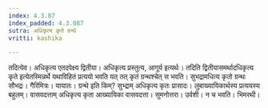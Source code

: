 ```yaml
---
index: 4.3.87
index_padded: 4.3.087
sutra: अधिकृत्य कृते ग्रन्थे
vritti: kashika

---
```

तदित्येव। अधिकृत्य एतदपेक्ष्य द्वितीया। अधिकृत्य प्रस्तुत्य, आगूर्य इत्यर्थः। तदिति द्वितीयासमर्थादधिकृत्य कृते इत्येतस्मिन्नर्थे यथाविहितं प्रत्ययो भवति यत् तत् कृतं ग्रन्थश्चेत् स भवति। सुभद्रामधित्य कृतो ग्रन्थः सौभद्रः। गैरिमित्रः। यायातः। ग्रन्थे इति किम्? सुभ्द्राम् अधिकृत्य कृतः प्रासादः। लुबाख्यायिकार्थस्य प्रत्ययस्य बहुलम्। वासवदत्ताम् अधिकृत्य कृता आख्यायिका वासवदत्ता। सुमनोत्तरा। उर्वशी। न च भवति। भिमरथी।